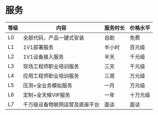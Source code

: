 
# 服务
| 等级 | 内容                           | 服务时长 | 价格水平 |
| ---- | ------------------------------ | -------- | -------- |
| L0   | 全部代码，产品一键式安装       | 自助     | 免费     |
| L1   | 1V1部署服务                    | 半小时   | 百元级   |
| L2   | 1V1设备接入服务                | 半天     | 千元级   |
| L3   | 现场工程师职业培训服务         | 三天     | 千元级   |
| L4   | 应用工程师职业培训服务         | 三周     | 万元级   |
| L5   | 压测+全业务模拟服务            | 一月     | 万元级   |
| L6   | 定制+全天候VIP服务             | 一年     | 十万元级 |
| L7   | 千万级设备物联网运营及底座平台 | 面谈     | 面谈     |
